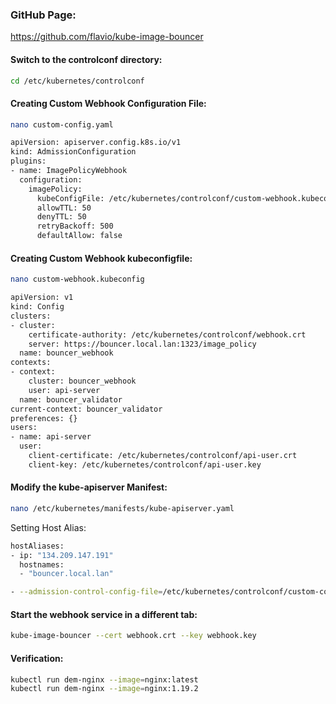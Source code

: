 ### GitHub Page:

https://github.com/flavio/kube-image-bouncer

#### Switch to the controlconf directory:
```sh
cd /etc/kubernetes/controlconf
```
#### Creating Custom Webhook Configuration File:
```sh
nano custom-config.yaml
```
```sh
apiVersion: apiserver.config.k8s.io/v1
kind: AdmissionConfiguration
plugins:
- name: ImagePolicyWebhook
  configuration:
    imagePolicy:
      kubeConfigFile: /etc/kubernetes/controlconf/custom-webhook.kubeconfig
      allowTTL: 50
      denyTTL: 50
      retryBackoff: 500
      defaultAllow: false
```

#### Creating Custom Webhook kubeconfigfile:
```sh
nano custom-webhook.kubeconfig
```
```sh
apiVersion: v1
kind: Config
clusters:
- cluster:
    certificate-authority: /etc/kubernetes/controlconf/webhook.crt
    server: https://bouncer.local.lan:1323/image_policy
  name: bouncer_webhook
contexts:
- context:
    cluster: bouncer_webhook
    user: api-server
  name: bouncer_validator
current-context: bouncer_validator
preferences: {}
users:
- name: api-server
  user:
    client-certificate: /etc/kubernetes/controlconf/api-user.crt
    client-key: /etc/kubernetes/controlconf/api-user.key
```
#### Modify the kube-apiserver Manifest:
```sh
nano /etc/kubernetes/manifests/kube-apiserver.yaml
```
 Setting Host Alias:
```sh
hostAliases:
- ip: "134.209.147.191"
  hostnames:
  - "bouncer.local.lan"
```
```sh
- --admission-control-config-file=/etc/kubernetes/controlconf/custom-config.yaml
```
#### Start the webhook service in a different tab:
```sh
kube-image-bouncer --cert webhook.crt --key webhook.key
```
#### Verification:
```sh
kubectl run dem-nginx --image=nginx:latest
kubectl run dem-nginx --image=nginx:1.19.2
```
